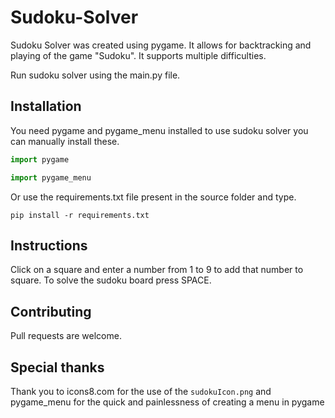 # Sudoku-Solver

Sudoku Solver was created using pygame. It allows for backtracking and playing of the game "Sudoku". It supports multiple difficulties.

Run sudoku solver using the main.py file.

## Installation
You need pygame and pygame_menu installed to use sudoku solver you can manually install these. 

```python
import pygame
```
```python
import pygame_menu
```

Or use the requirements.txt file present in the source folder and type.


```
pip install -r requirements.txt
```

## Instructions
Click on a square and enter a number from 1 to 9 to add that number to square. To solve the sudoku board press SPACE.


## Contributing
Pull requests are welcome.

## Special thanks
Thank you to icons8.com for the use of the 
```sudokuIcon.png```
and pygame_menu for the quick and painlessness of creating a menu in pygame

